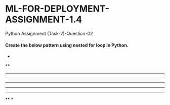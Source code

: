 # ML-FOR-DEPLOYMENT-ASSIGNMENT-1.4
Python Assignment (Task-2)-Question-02
#### Create the below pattern using nested for loop in Python.

*
** 
*** 
**** 
***** 
**** 
*** 
**
*
